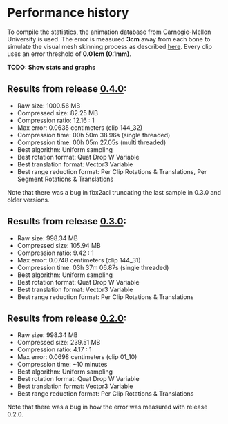 # Performance history

To compile the statistics, the animation database from Carnegie-Mellon University is used.
The error is measured **3cm** away from each bone to simulate the visual mesh skinning process as described [here](error_metrics.md).
Every clip uses an error threshold of **0.01cm (0.1mm)**.

**TODO: Show stats and graphs**

## Results from release [0.4.0](https://github.com/nfrechette/acl/releases/tag/v0.4.0):

*  Raw size: 1000.56 MB
*  Compressed size: 82.25 MB
*  Compression ratio: 12.16 : 1
*  Max error: 0.0635 centimeters (clip 144_32)
*  Compression time: 00h 50m 38.96s (single threaded)
*  Compression time: 00h 05m 27.05s (multi threaded)
*  Best algorithm: Uniform sampling
*  Best rotation format: Quat Drop W Variable
*  Best translation format: Vector3 Variable
*  Best range reduction format: Per Clip Rotations & Translations, Per Segment Rotations & Translations

Note that there was a bug in fbx2acl truncating the last sample in 0.3.0 and older versions.

## Results from release [0.3.0](https://github.com/nfrechette/acl/releases/tag/v0.3.0):

*  Raw size: 998.34 MB
*  Compressed size: 105.94 MB
*  Compression ratio: 9.42 : 1
*  Max error: 0.0748 centimeters (clip 144_31)
*  Compression time: 03h 37m 06.87s (single threaded)
*  Best algorithm: Uniform sampling
*  Best rotation format: Quat Drop W Variable
*  Best translation format: Vector3 Variable
*  Best range reduction format: Per Clip Rotations & Translations

## Results from release [0.2.0](https://github.com/nfrechette/acl/releases/tag/v0.2.0):

*  Raw size: 998.34 MB
*  Compressed size: 239.51 MB
*  Compression ratio: 4.17 : 1
*  Max error: 0.0698 centimeters (clip 01_10)
*  Compression time: ~10 minutes
*  Best algorithm: Uniform sampling
*  Best rotation format: Quat Drop W Variable
*  Best translation format: Vector3 Variable
*  Best range reduction format: Per Clip Rotations & Translations

Note that there was a bug in how the error was measured with release 0.2.0.
